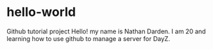# hello-world
Github tutorial project
Hello! my name is Nathan Darden. I am 20 and learning how to use github to manage a server for DayZ.
